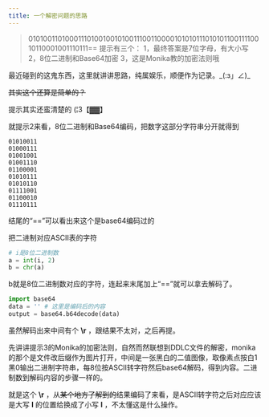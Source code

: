 ```yaml
---
title: 一个解密问题的思路
---
```


> 01010011010001110100100101001110011000010101011101010110011110010110001001110111==
> 提示有三个：
> 1，最终答案是7位字母，有大小写
> 2，8位二进制和Base64加密
> 3，这是Monika教的加密法则哦

最近碰到的这鬼东西，这里就讲讲思路，纯属娱乐，顺便作为记录。‍\_(:з」∠)_

~~其实这个还算是简单的？~~

提示其实还蛮清楚的‍  (¦3【▓▓】

就提示2来看，8位二进制和Base64编码，把数字这部分字符串分开就得到

```
01010011
01000111
01001001
01001110
01100001
01010111
01010110
01111001
01100010
01110111
```

结尾的“==”可以看出来这个是base64编码过的

把二进制对应ASCII表的字符

```python
# i是8位二进制数
a = int(i, 2)
b = chr(a)
```

b就是8位二进制数对应的字符，连起来末尾加上“==”就可以拿去解码了。

```python
import base64
data = '' # 这里是编码后的内容
output = base64.b64decode(data)
```

虽然解码出来中间有个 **\r** ，跟结果不太对，之后再提。

先讲讲提示3的Monika的加密法则，自然而然联想到DDLC文件的解密，monika的那个是文件改后缀作为图片打开，中间是一张黑白的二值图像，取像素点按白1黑0输出二进制字符串，每8位按ASCII转字符然后base64解码，得到内容。二进制数到解码内容的步骤一样的。

就是这个 **\r** ，从~~某个地方了解到的~~结果编码了来看，是ASCII转字符之后对应应该是大写 **I** 的位置给换成了小写 **l** ，不太懂这是什么操作。